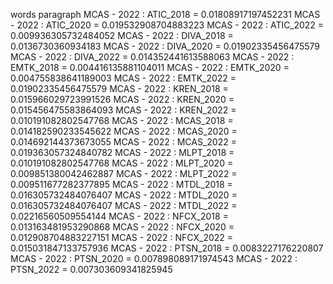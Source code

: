 words
paragraph
MCAS - 2022 : ATIC_2018 = 0.01808917197452231
MCAS - 2022 : ATIC_2020 = 0.019532908704883223
MCAS - 2022 : ATIC_2022 = 0.009936305732484052
MCAS - 2022 : DIVA_2018 = 0.0136730360934183
MCAS - 2022 : DIVA_2020 = 0.01902335456475579
MCAS - 2022 : DIVA_2022 = 0.014352441613588063
MCAS - 2022 : EMTK_2018 = 0.004416135881104011
MCAS - 2022 : EMTK_2020 = 0.004755838641189003
MCAS - 2022 : EMTK_2022 = 0.01902335456475579
MCAS - 2022 : KREN_2018 = 0.015966029723991526
MCAS - 2022 : KREN_2020 = 0.015456475583864093
MCAS - 2022 : KREN_2022 = 0.010191082802547768
MCAS - 2022 : MCAS_2018 = 0.014182590233545622
MCAS - 2022 : MCAS_2020 = 0.014692144373673055
MCAS - 2022 : MCAS_2022 = 0.019363057324840782
MCAS - 2022 : MLPT_2018 = 0.010191082802547768
MCAS - 2022 : MLPT_2020 = 0.009851380042462887
MCAS - 2022 : MLPT_2022 = 0.009511677282377895
MCAS - 2022 : MTDL_2018 = 0.016305732484076407
MCAS - 2022 : MTDL_2020 = 0.016305732484076407
MCAS - 2022 : MTDL_2022 = 0.02216560509554144
MCAS - 2022 : NFCX_2018 = 0.013163481953290868
MCAS - 2022 : NFCX_2020 = 0.012908704883227151
MCAS - 2022 : NFCX_2022 = 0.015031847133757936
MCAS - 2022 : PTSN_2018 = 0.0083227176220807
MCAS - 2022 : PTSN_2020 = 0.007898089171974543
MCAS - 2022 : PTSN_2022 = 0.007303609341825945
